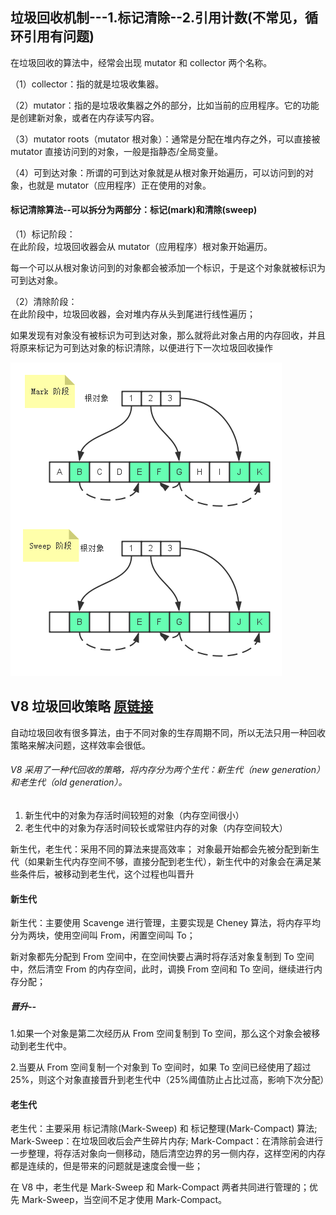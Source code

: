 ## 垃圾回收机制---1.标记清除--2.引用计数(不常见，循环引用有问题)

在垃圾回收的算法中，经常会出现 mutator 和 collector 两个名称。

（1）collector：指的就是垃圾收集器。

（2）mutator：指的是垃圾收集器之外的部分，比如当前的应用程序。它的功能是创建新对象，或者在内存读写内容。

（3）mutator roots（mutator 根对象）：通常是分配在堆内存之外，可以直接被 mutator 直接访问到的对象，一般是指静态/全局变量。

（4）可到达对象：所谓的可到达对象就是从根对象开始遍历，可以访问到的对象，也就是 mutator（应用程序）正在使用的对象。

#### 标记清除算法--可以拆分为两部分：标记(mark)和清除(sweep)

（1）标记阶段：  
在此阶段，垃圾回收器会从 mutator（应用程序）根对象开始遍历。

每一个可以从根对象访问到的对象都会被添加一个标识，于是这个对象就被标识为可到达对象。

（2）清除阶段：  
在此阶段中，垃圾回收器，会对堆内存从头到尾进行线性遍历；

如果发现有对象没有被标识为可到达对象，那么就将此对象占用的内存回收，并且将原来标记为可到达对象的标识清除，以便进行下一次垃圾回收操作

![垃圾回收流程](./img/collector.png)

## V8 垃圾回收策略 [原链接](https://mp.weixin.qq.com/s/ESEogtcywtog26nXhnsCDA)

自动垃圾回收有很多算法，由于不同对象的生存周期不同，所以无法只用一种回收策略来解决问题，这样效率会很低。

###### V8 采用了一种代回收的策略，将内存分为两个生代：新生代（new generation）和老生代（old generation）。

1. 新生代中的对象为存活时间较短的对象（内存空间很小）
2. 老生代中的对象为存活时间较长或常驻内存的对象（内存空间较大）

新生代，老生代：采用不同的算法来提高效率；
对象最开始都会先被分配到新生代（如果新生代内存空间不够，直接分配到老生代），新生代中的对象会在满足某些条件后，被移动到老生代，这个过程也叫晋升

#### 新生代

新生代：主要使用 Scavenge 进行管理，主要实现是 Cheney 算法，将内存平均分为两块，使用空间叫 From，闲置空间叫 To；

新对象都先分配到 From 空间中，在空间快要占满时将存活对象复制到 To 空间中，然后清空 From 的内存空间，此时，调换 From 空间和 To 空间，继续进行内存分配；

##### 晋升--

1.如果一个对象是第二次经历从 From 空间复制到 To 空间，那么这个对象会被移动到老生代中。

2.当要从 From 空间复制一个对象到 To 空间时，如果 To 空间已经使用了超过 25%，则这个对象直接晋升到老生代中（25%阈值防止占比过高，影响下次分配）

#### 老生代

老生代：主要采用 标记清除(Mark-Sweep) 和 标记整理(Mark-Compact) 算法;
Mark-Sweep：在垃圾回收后会产生碎片内存;
Mark-Compact：在清除前会进行一步整理，将存活对象向一侧移动，随后清空边界的另一侧内存，这样空闲的内存都是连续的，但是带来的问题就是速度会慢一些；

在 V8 中，老生代是 Mark-Sweep 和 Mark-Compact 两者共同进行管理的；优先 Mark-Sweep，当空间不足才使用 Mark-Compact。

